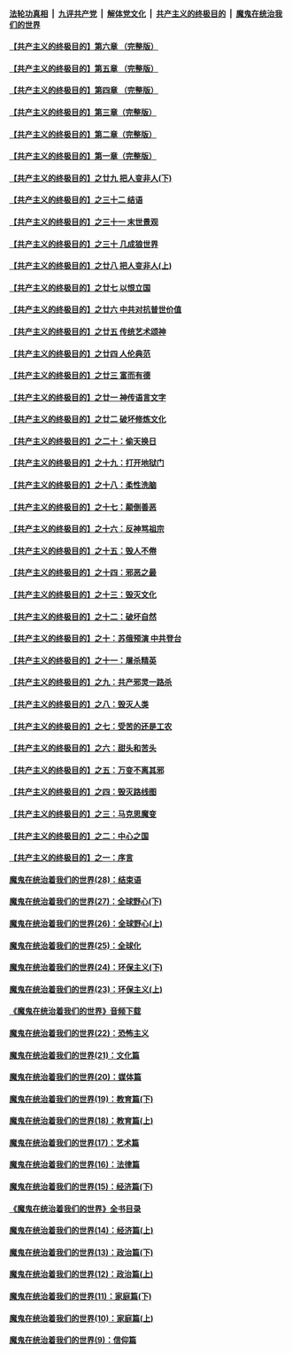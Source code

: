 

####  [法轮功真相](../../../../basic/blob/master/README.md?t=04052001) &nbsp;|&nbsp; [九评共产党](../../../../9ping.md/blob/master/README.md?t=04052001) &nbsp;|&nbsp; [解体党文化](../../../../jtdwh.md/blob/master/README.md?t=04052001)  &nbsp;|&nbsp; [共产主义的终极目的](../../../../gczydzjmd.md/blob/master/README.md?t=04052001) &nbsp;|&nbsp; [魔鬼在统治我们的世界](../../../../mgztzwmdsj.md/blob/master/README.md?t=04052001) 

#### [【共产主义的终极目的】第六章 （完整版）](../pages/nsc422/n11428913.md?t=04052001) 

#### [【共产主义的终极目的】第五章 （完整版）](../pages/nsc422/n11428912.md?t=04052001) 

#### [【共产主义的终极目的】第四章 （完整版）](../pages/nsc422/n11428907.md?t=04052001) 

#### [【共产主义的终极目的】第三章（完整版）](../pages/nsc422/n11428848.md?t=04052001) 

#### [【共产主义的终极目的】第二章（完整版）](../pages/nsc422/n11428831.md?t=04052001) 

#### [【共产主义的终极目的】第一章（完整版）](../pages/nsc422/n11417651.md?t=04052001) 

#### [【共产主义的终极目的】之廿九 把人变非人(下)](../pages/nsc422/n11344140.md?t=04052001) 

#### [【共产主义的终极目的】之三十二 结语](../pages/nsc422/n11360535.md?t=04052001) 

#### [【共产主义的终极目的】之三十一 末世景观](../pages/nsc422/n11351129.md?t=04052001) 

#### [【共产主义的终极目的】之三十 几成狼世界](../pages/nsc422/n11348280.md?t=04052001) 

#### [【共产主义的终极目的】之廿八 把人变非人(上)](../pages/nsc422/n11340492.md?t=04052001) 

#### [【共产主义的终极目的】之廿七 以恨立国](../pages/nsc422/n11336944.md?t=04052001) 

#### [【共产主义的终极目的】之廿六 中共对抗普世价值](../pages/nsc422/n11324785.md?t=04052001) 

#### [【共产主义的终极目的】之廿五 传统艺术颂神](../pages/nsc422/n11296396.md?t=04052001) 

#### [【共产主义的终极目的】之廿四 人伦典范](../pages/nsc422/n11296397.md?t=04052001) 

#### [【共产主义的终极目的】之廿三 富而有德](../pages/nsc422/n11283598.md?t=04052001) 

#### [【共产主义的终极目的】之廿一 神传语言文字](../pages/nsc422/n11263265.md?t=04052001) 

#### [【共产主义的终极目的】之廿二 破坏修炼文化](../pages/nsc422/n11245728.md?t=04052001) 

#### [【共产主义的终极目的】之二十：偷天换日](../pages/nsc422/n11238846.md?t=04052001) 

#### [【共产主义的终极目的】之十九：打开地狱门](../pages/nsc422/n11206376.md?t=04052001) 

#### [【共产主义的终极目的】之十八：柔性洗脑](../pages/nsc422/n11199994.md?t=04052001) 

#### [【共产主义的终极目的】之十七：颠倒善恶](../pages/nsc422/n11179782.md?t=04052001) 

#### [【共产主义的终极目的】之十六：反神骂祖宗](../pages/nsc422/n11166798.md?t=04052001) 

#### [【共产主义的终极目的】之十五：毁人不倦](../pages/nsc422/n11166792.md?t=04052001) 

#### [【共产主义的终极目的】之十四：邪恶之最](../pages/nsc422/n11150249.md?t=04052001) 

#### [【共产主义的终极目的】之十三：毁灭文化](../pages/nsc422/n11135227.md?t=04052001) 

#### [【共产主义的终极目的】之十二：破坏自然](../pages/nsc422/n11135214.md?t=04052001) 

#### [【共产主义的终极目的】之十：苏俄预演 中共登台](../pages/nsc422/n11118424.md?t=04052001) 

#### [【共产主义的终极目的】之十一：屠杀精英](../pages/nsc422/n11118442.md?t=04052001) 

#### [【共产主义的终极目的】之九：共产邪灵一路杀](../pages/nsc422/n11114139.md?t=04052001) 

#### [【共产主义的终极目的】之八：毁灭人类](../pages/nsc422/n11108503.md?t=04052001) 

#### [【共产主义的终极目的】之七：受苦的还是工农](../pages/nsc422/n11101809.md?t=04052001) 

#### [【共产主义的终极目的】之六：甜头和苦头](../pages/nsc422/n11096971.md?t=04052001) 

#### [【共产主义的终极目的】之五：万变不离其邪](../pages/nsc422/n11091285.md?t=04052001) 

#### [【共产主义的终极目的】之四：毁灭路线图](../pages/nsc422/n11086284.md?t=04052001) 

#### [【共产主义的终极目的】之三：马克思魔变](../pages/nsc422/n11061941.md?t=04052001) 

#### [【共产主义的终极目的】之二：中心之国](../pages/nsc422/n11047728.md?t=04052001) 

#### [【共产主义的终极目的】之一：序言](../pages/nsc422/n11086077.md?t=04052001) 

#### [魔鬼在统治着我们的世界(28)：结束语](../pages/nsc422/n10936246.md?t=04052001) 

#### [魔鬼在统治着我们的世界(27)：全球野心(下)](../pages/nsc422/n10928319.md?t=04052001) 

#### [魔鬼在统治着我们的世界(26)：全球野心(上)](../pages/nsc422/n10900318.md?t=04052001) 

#### [魔鬼在统治着我们的世界(25)：全球化](../pages/nsc422/n10788205.md?t=04052001) 

#### [魔鬼在统治着我们的世界(24)：环保主义(下)](../pages/nsc422/n10695307.md?t=04052001) 

#### [魔鬼在统治着我们的世界(23)：环保主义(上)](../pages/nsc422/n10688613.md?t=04052001) 

#### [《魔鬼在统治着我们的世界》音频下载](../pages/nsc422/n10635553.md?t=04052001) 

#### [魔鬼在统治着我们的世界(22)：恐怖主义](../pages/nsc422/n10614727.md?t=04052001) 

#### [魔鬼在统治着我们的世界(21)：文化篇](../pages/nsc422/n10597706.md?t=04052001) 

#### [魔鬼在统治着我们的世界(20)：媒体篇](../pages/nsc422/n10586579.md?t=04052001) 

#### [魔鬼在统治着我们的世界(19)：教育篇(下)](../pages/nsc422/n10564808.md?t=04052001) 

#### [魔鬼在统治着我们的世界(18)：教育篇(上)](../pages/nsc422/n10526970.md?t=04052001) 

#### [魔鬼在统治着我们的世界(17)：艺术篇](../pages/nsc422/n10499093.md?t=04052001) 

#### [魔鬼在统治着我们的世界(16)：法律篇](../pages/nsc422/n10485969.md?t=04052001) 

#### [魔鬼在统治着我们的世界(15)：经济篇(下)](../pages/nsc422/n10469975.md?t=04052001) 

#### [《魔鬼在统治着我们的世界》全书目录](../pages/nsc422/n10464261.md?t=04052001) 

#### [魔鬼在统治着我们的世界(14)：经济篇(上)](../pages/nsc422/n10457370.md?t=04052001) 

#### [魔鬼在统治着我们的世界(13)：政治篇(下)](../pages/nsc422/n10448270.md?t=04052001) 

#### [魔鬼在统治着我们的世界(12)：政治篇(上)](../pages/nsc422/n10444576.md?t=04052001) 

#### [魔鬼在统治着我们的世界(11)：家庭篇(下)](../pages/nsc422/n10440961.md?t=04052001) 

#### [魔鬼在统治着我们的世界(10)：家庭篇(上)](../pages/nsc422/n10435448.md?t=04052001) 

#### [魔鬼在统治着我们的世界(9)：信仰篇](../pages/nsc422/n10432159.md?t=04052001) 

